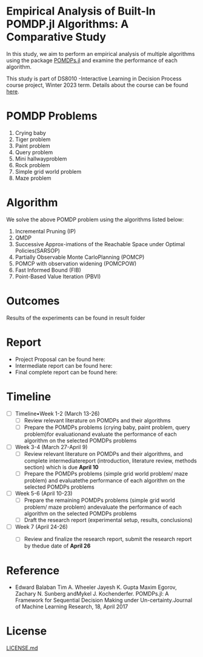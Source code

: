 # Empirical Analysis of Built-In POMDP.jl Algorithms: A Comparative Study

In this study, we aim to perform an empirical analysis of multiple algorithms using the package [POMDPs.jl](https://github.com/JuliaPOMDP/POMDPs.jl) and examine the performance of each algorithm.

This study is part of DS8010 -Interactive Learning in Decision Process course project, Winter 2023 term. Details about the course can be found [here](https://www.torontomu.ca/graduate/datascience/courses/).


# POMDP Problems

1. Crying baby
2. Tiger problem
3. Paint problem
4. Query problem
5. Mini hallwayproblem
6. Rock problem
7. Simple grid world problem
8. Maze problem

# Algorithm

We solve the above POMDP problem using the algorithms listed below:

1. Incremental Pruning (IP)
2. QMDP
3. Successive Approx-imations of the Reachable Space under Optimal Policies(SARSOP)
4. Partially Observable Monte CarloPlanning (POMCP)
5. POMCP with observation widening (POMCPOW)
6. Fast Informed Bound (FIB)
7. Point-Based Value Iteration (PBVI)


# Outcomes

Results of the experiments can be found in result folder

# Report

- Project Proposal can be found here:
- Intermediate report can be found here:
- Final complete report can be found here:


# Timeline

- [ ] Timeline•Week 1-2 (March 13-26)
  - [ ] Review relevant literature on POMDPs and their algorithms
  - [ ] Prepare the POMDPs problems (crying baby, paint problem, query problem)for evaluationand evaluate the performance of each algorithm on the selected POMDPs problems
- [ ] Week 3-4 (March 27-April 9)
  - [ ] Review relevant literature on POMDPs and their algorithms, and complete intermediatereport (introduction, literature review, methods section) which is due **April 10**
  - [ ] Prepare the POMDPs problems (simple grid world problem/ maze problem) and evaluatethe performance of each algorithm on the selected POMDPs problems
- [ ] Week 5-6 (April 10-23)
  - [ ] Prepare the remaining POMDPs problems (simple grid world problem/ maze problem) andevaluate the performance of each algorithm on the selected POMDPs problems
  - [ ] Draft the research report (experimental setup, results, conclusions)
- [ ] Week 7 (April 24-26)
  - [ ] Review and finalize the research report, submit the research report by thedue date of **April 26**



# Reference

- Edward Balaban Tim A. Wheeler Jayesh K. Gupta Maxim Egorov, Zachary N. Sunberg andMykel J. Kochenderfer.  POMDPs.jl: A Framework for Sequential Decision Making under Un-certainty.Journal of Machine Learning Research, 18, April 2017

# License

[LICENSE.md](https://github.com/aliceyshu/8010_project/LICENSE.md)
